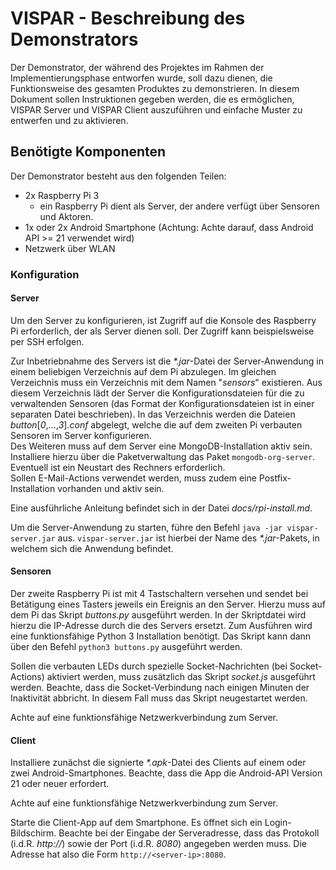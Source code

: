 # VISPAR - Beschreibung des Demonstrators

Der Demonstrator, der während des Projektes im Rahmen der Implementierungsphase entworfen wurde, soll dazu dienen, die
Funktionsweise des gesamten Produktes zu demonstrieren. In diesem Dokument sollen Instruktionen gegeben werden, die es
ermöglichen, VISPAR Server und VISPAR Client auszuführen und einfache Muster zu entwerfen und zu aktivieren.

## Benötigte Komponenten

Der Demonstrator besteht aus den folgenden Teilen:

- 2x Raspberry Pi 3
  - ein Raspberry Pi dient als Server, der andere verfügt über Sensoren und Aktoren.
- 1x oder 2x Android Smartphone (Achtung: Achte darauf, dass Android API >= 21 verwendet wird)
- Netzwerk über WLAN

### Konfiguration

#### Server

Um den Server zu konfigurieren, ist Zugriff auf die Konsole des Raspberry Pi erforderlich, der als Server dienen soll.
Der Zugriff kann beispielsweise per SSH erfolgen.

Zur Inbetriebnahme des Servers ist die _\*.jar_-Datei der Server-Anwendung in einem beliebigen Verzeichnis auf dem Pi
abzulegen. Im gleichen Verzeichnis muss ein Verzeichnis mit dem Namen "*sensors*" existieren. Aus diesem Verzeichnis
lädt der Server die Konfigurationsdateien für die zu verwaltenden Sensoren (das Format der Konfigurationsdateien ist
in einer separaten Datei beschrieben). In das Verzeichnis werden die Dateien *button*[*0*,...,*3*]*.conf* abgelegt, welche
die auf dem zweiten Pi verbauten Sensoren im Server konfigurieren.  
Des Weiteren muss auf dem Server eine MongoDB-Installation aktiv sein. Installiere hierzu über die Paketverwaltung das
Paket `mongodb-org-server`. Eventuell ist ein Neustart des Rechners erforderlich.  
Sollen E-Mail-Actions verwendet werden, muss zudem eine Postfix-Installation vorhanden und aktiv sein.

Eine ausführliche Anleitung befindet sich in der Datei *docs/rpi-install.md*.

Um die Server-Anwendung zu starten, führe den Befehl `java -jar vispar-server.jar` aus. `vispar-server.jar` ist hierbei
der Name des _*.jar_-Pakets, in welchem sich die Anwendung befindet.

#### Sensoren

Der zweite Raspberry Pi ist mit 4 Tastschaltern versehen und sendet bei Betätigung eines Tasters jeweils ein Ereignis
an den Server. Hierzu muss auf dem Pi das Skript *buttons.py* ausgeführt werden. In der Skriptdatei wird hierzu die
IP-Adresse durch die des Servers ersetzt. Zum Ausführen wird eine funktionsfähige Python 3 Installation benötigt. Das
Skript kann dann über den Befehl `python3 buttons.py` ausgeführt werden.

Sollen die verbauten LEDs durch spezielle Socket-Nachrichten (bei Socket-Actions) aktiviert werden, muss zusätzlich
das Skript *socket.js* ausgeführt werden. Beachte, dass die Socket-Verbindung nach einigen Minuten der Inaktivität
abbricht. In diesem Fall muss das Skript neugestartet werden.

Achte auf eine funktionsfähige Netzwerkverbindung zum Server.

#### Client

Installiere zunächst die signierte _*.apk_-Datei des Clients auf einem oder zwei Android-Smartphones. Beachte, dass
die App die Android-API Version 21 oder neuer erfordert.

Achte auf eine funktionsfähige Netzwerkverbindung zum Server.

Starte die Client-App auf dem Smartphone. Es öffnet sich ein Login-Bildschirm. Beachte bei der Eingabe der Serveradresse,
dass das Protokoll (i.d.R. *http://*) sowie der Port (i.d.R. *8080*) angegeben werden muss. Die Adresse hat also die
Form `http://<server-ip>:8080`.
